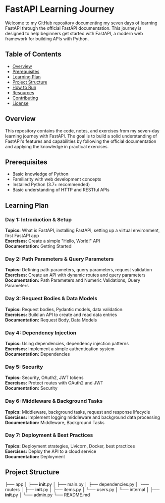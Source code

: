 # FastAPI Learning Journey

Welcome to my GitHub repository documenting my seven days of learning FastAPI through the official FastAPI documentation. This journey is designed to help beginners get started with FastAPI, a modern web framework for building APIs with Python.

## Table of Contents
- [Overview](#overview)
- [Prerequisites](#prerequisites)
- [Learning Plan](#learning-plan)
- [Project Structure](#project-structure)
- [How to Run](#how-to-run)
- [Resources](#resources)
- [Contributing](#contributing)
- [License](#license)

## Overview
This repository contains the code, notes, and exercises from my seven-day learning journey with FastAPI. The goal is to build a solid understanding of FastAPI's features and capabilities by following the official documentation and applying the knowledge in practical exercises.

## Prerequisites
- Basic knowledge of Python
- Familiarity with web development concepts
- Installed Python (3.7+ recommended)
- Basic understanding of HTTP and RESTful APIs

## Learning Plan

### Day 1: Introduction & Setup
**Topics:** What is FastAPI, installing FastAPI, setting up a virtual environment, first FastAPI app  
**Exercises:** Create a simple "Hello, World!" API  
**Documentation:** Getting Started

### Day 2: Path Parameters & Query Parameters
**Topics:** Defining path parameters, query parameters, request validation  
**Exercises:** Create an API with dynamic routes and query parameters  
**Documentation:** Path Parameters and Numeric Validations, Query Parameters

### Day 3: Request Bodies & Data Models
**Topics:** Request bodies, Pydantic models, data validation  
**Exercises:** Build an API to create and read data entries  
**Documentation:** Request Body, Data Models

### Day 4: Dependency Injection
**Topics:** Using dependencies, dependency injection patterns  
**Exercises:** Implement a simple authentication system  
**Documentation:** Dependencies

### Day 5: Security
**Topics:** Security, OAuth2, JWT tokens  
**Exercises:** Protect routes with OAuth2 and JWT  
**Documentation:** Security

### Day 6: Middleware & Background Tasks
**Topics:** Middleware, background tasks, request and response lifecycle  
**Exercises:** Implement logging middleware and background data processing  
**Documentation:** Middleware, Background Tasks

### Day 7: Deployment & Best Practices
**Topics:** Deployment strategies, Uvicorn, Docker, best practices  
**Exercises:** Deploy the API to a cloud service  
**Documentation:** Deployment

## Project Structure
├── app
│   ├── __init__.py
│   ├── main.py
│   ├── dependencies.py
│   └── routers
│       ├── __init__.py
│       ├── items.py
│       └── users.py
│   └── internal
│       ├── __init__.py
│       └── admin.py
└── README.md
